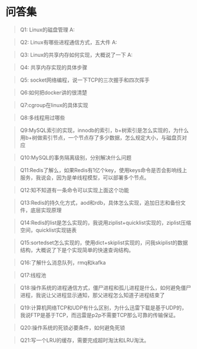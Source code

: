 # 问答集
>Q1: Linux的磁盘管理
A:

>Q2: Linux有哪些进程通信方式，五大件
A:

>Q3: Linux的共享内存如何实现，大概说了一下
A:

>Q4: 共享内存实现的具体步骤

>Q5: socket网络编程，说一下TCP的三次握手和四次挥手

>Q6:如何把docker讲的很清楚

>Q7:cgroup在linux的具体实现

>Q8:多线程用过哪些

>Q9:MySQL索引的实现，innodb的索引，b+树索引是怎么实现的，为什么用b+树做索引节点，一个节点存了多少数据，怎么规定大小，与磁盘页对应

>Q10:MySQL的事务隔离级别，分别解决什么问题

>Q11:Redis了解么，如果Redis有1亿个key，使用keys命令是否会影响线上服务，我说会，因为是单线程模型，可以部署多个节点。

>Q12:知不知道有一条命令可以实现上面这个功能

>Q13:Redis的持久化方式，aod和rdb，具体怎么实现，追加日志和备份文件，底层实现原理

>Q14:Redis的list是怎么实现的，我说用ziplist+quicklist实现的，ziplist压缩空间，quicklist实现链表

>Q15:sortedset怎么实现的，使用dict+skiplist实现的，问我skiplist的数据结构，大概说了下是个实现简单的快速查询结构。

>Q16:了解什么消息队列，rmq和kafka

>Q17:线程池

>Q18:操作系统的进程通信方式，僵尸进程和孤儿进程是什么，如何避免僵尸进程，我说让父进程显示通知，那父进程怎么知道子进程结束了

 >Q19:计算机网络TCP和UDP有什么区别，为什么迅雷下载是基于UDP的，我说FTP是基于TCP，而迅雷是p2p不需要TCP那么可靠的传输保证。

>Q20:操作系统的死锁必要条件，如何避免死锁

>Q21:写一个LRU的缓存，需要完成超时淘汰和LRU淘汰。
